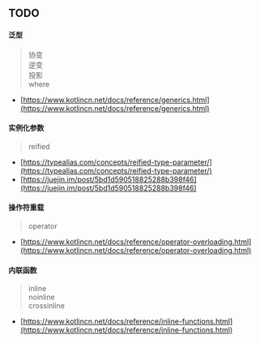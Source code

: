 ## TODO

#### 泛型

> 协变  
> 逆变  
> 投影  
> where  

- [https://www.kotlincn.net/docs/reference/generics.html](https://www.kotlincn.net/docs/reference/generics.html)


#### 实例化参数

> reified  

- [https://typealias.com/concepts/reified-type-parameter/](https://typealias.com/concepts/reified-type-parameter/)
- [https://juejin.im/post/5bd1d590518825288b398f46](https://juejin.im/post/5bd1d590518825288b398f46)


#### 操作符重载

> operator  

- [https://www.kotlincn.net/docs/reference/operator-overloading.html](https://www.kotlincn.net/docs/reference/operator-overloading.html)


#### 内联函数

> inline  
> noinline  
> crossinline  

- [https://www.kotlincn.net/docs/reference/inline-functions.html](https://www.kotlincn.net/docs/reference/inline-functions.html)
